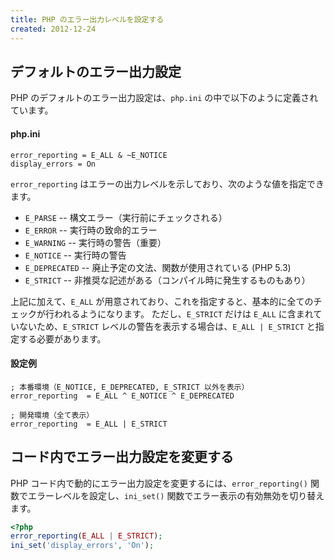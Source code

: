 ```yaml
---
title: PHP のエラー出力レベルを設定する
created: 2012-12-24
---
```


デフォルトのエラー出力設定
----

PHP のデフォルトのエラー出力設定は、`php.ini` の中で以下のように定義されています。

#### php.ini

~~~
error_reporting = E_ALL & ~E_NOTICE
display_errors = On
~~~

`error_reporting` はエラーの出力レベルを示しており、次のような値を指定できます。

* `E_PARSE` -- 構文エラー（実行前にチェックされる）
* `E_ERROR` -- 実行時の致命的エラー
* `E_WARNING` -- 実行時の警告（重要）
* `E_NOTICE` -- 実行時の警告
* `E_DEPRECATED` -- 廃止予定の文法、関数が使用されている (PHP 5.3)
* `E_STRICT` -- 非推奨な記述がある（コンパイル時に発生するものもあり）

上記に加えて、`E_ALL` が用意されており、これを指定すると、基本的に全てのチェックが行われるようになります。
ただし、`E_STRICT` だけは `E_ALL` に含まれていないため、`E_STRICT` レベルの警告を表示する場合は、`E_ALL | E_STRICT` と指定する必要があります。

#### 設定例

~~~
; 本番環境（E_NOTICE, E_DEPRECATED, E_STRICT 以外を表示）
error_reporting  = E_ALL ^ E_NOTICE ^ E_DEPRECATED

; 開発環境（全て表示）
error_reporting  = E_ALL | E_STRICT
~~~


コード内でエラー出力設定を変更する
----

PHP コード内で動的にエラー出力設定を変更するには、`error_reporting()` 関数でエラーレベルを設定し、`ini_set()` 関数でエラー表示の有効無効を切り替えます。

~~~ php
<?php
error_reporting(E_ALL | E_STRICT);
ini_set('display_errors', 'On');
~~~

